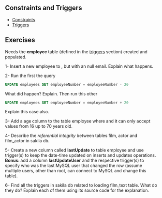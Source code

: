##  Constraints and Triggers

-  [Constraints](class_16_1.md)
-  [Triggers](class_16_2.md)


## Exercises 
Needs the **employee** table (defined in the [triggers](../Class_16_2) section) created and populated.

1-  Insert a new employee to , but with an null email. Explain what happens.

2- Run the first the query 

  ```sql
  UPDATE employees SET employeeNumber = employeeNumber - 20
  ```
  What did happen? Explain.
  Then run this other
  ```sql
  UPDATE employees SET employeeNumber = employeeNumber + 20
  ```
  Explain this case also.

3- Add a age column to the table employee where and it can only accept values from 16 up to 70 years old.

4- Describe the *referential integrity* between tables film, actor and film_actor in sakila db.

5- Create a new column called **lastUpdate** to table employee and use trigger(s) to keep the date-time updated on inserts and updates operations. **Bonus**: add a column **lastUpdateUser** and the respective trigger(s) to specify who was the last MySQL user that changed the row (assume multiple users, other than root, can connect to MySQL and change this table).

6- Find all the triggers in sakila db related to loading film_text table. What do they do? Explain each of them using its source code for the explanation.
